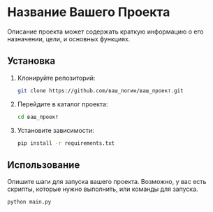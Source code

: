# Название Вашего Проекта

Описание проекта может содержать краткую информацию о его назначении, цели, и основных функциях.

## Установка

1. Клонируйте репозиторий:

    ```bash
    git clone https://github.com/ваш_логин/ваш_проект.git
    ```

2. Перейдите в каталог проекта:

    ```bash
    cd ваш_проект
    ```

3. Установите зависимости:

    ```bash
    pip install -r requirements.txt
    ```

## Использование

Опишите шаги для запуска вашего проекта. Возможно, у вас есть скрипты, которые нужно выполнить, или команды для запуска.

```bash
python main.py
